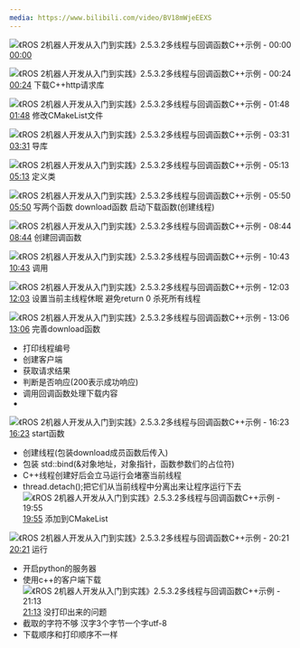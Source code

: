 ```yaml
---
media: https://www.bilibili.com/video/BV18mWjeEEXS
---
```

![《ROS 2机器人开发从入门到实践》2.5.3.2多线程与回调函数C++示例 - 00:00](《ROS%202机器人开发从入门到实践》2.5.3.2多线程与回调函数C++示例PT0.333S.webp) [00:00](https://www.bilibili.com/video/BV18mWjeEEXS?t=0.333#t=0.33) 

![《ROS 2机器人开发从入门到实践》2.5.3.2多线程与回调函数C++示例 - 00:24](《ROS%202机器人开发从入门到实践》2.5.3.2多线程与回调函数C++示例PT24.76S.webp) [00:24](https://www.bilibili.com/video/BV18mWjeEEXS?t=24.759584#t=24.76) 下载C++http请求库

![《ROS 2机器人开发从入门到实践》2.5.3.2多线程与回调函数C++示例 - 01:48](《ROS%202机器人开发从入门到实践》2.5.3.2多线程与回调函数C++示例PT1M48.861S.webp) [01:48](https://www.bilibili.com/video/BV18mWjeEEXS?t=108.86074#t=01:48.86) 修改CMakeList文件

![《ROS 2机器人开发从入门到实践》2.5.3.2多线程与回调函数C++示例 - 03:31](《ROS%202机器人开发从入门到实践》2.5.3.2多线程与回调函数C++示例PT3M31.531S.webp) [03:31](https://www.bilibili.com/video/BV18mWjeEEXS?t=211.531018#t=03:31.53) 导库

![《ROS 2机器人开发从入门到实践》2.5.3.2多线程与回调函数C++示例 - 05:13](《ROS%202机器人开发从入门到实践》2.5.3.2多线程与回调函数C++示例PT5M13.341S.webp) [05:13](https://www.bilibili.com/video/BV18mWjeEEXS?t=313.341281#t=05:13.34) 定义类

![《ROS 2机器人开发从入门到实践》2.5.3.2多线程与回调函数C++示例 - 05:50](《ROS%202机器人开发从入门到实践》2.5.3.2多线程与回调函数C++示例PT5M50.838S.webp) [05:50](https://www.bilibili.com/video/BV18mWjeEEXS?t=350.837655#t=05:50.84) 写两个函数
download函数
启动下载函数(创建线程)

![《ROS 2机器人开发从入门到实践》2.5.3.2多线程与回调函数C++示例 - 08:44](《ROS%202机器人开发从入门到实践》2.5.3.2多线程与回调函数C++示例PT8M44.049S.webp) [08:44](https://www.bilibili.com/video/BV18mWjeEEXS?t=524.049344#t=08:44.05) 创建回调函数

![《ROS 2机器人开发从入门到实践》2.5.3.2多线程与回调函数C++示例 - 10:43](《ROS%202机器人开发从入门到实践》2.5.3.2多线程与回调函数C++示例PT10M43.574S.webp) [10:43](https://www.bilibili.com/video/BV18mWjeEEXS?t=643.573684#t=10:43.57) 调用

![《ROS 2机器人开发从入门到实践》2.5.3.2多线程与回调函数C++示例 - 12:03](《ROS%202机器人开发从入门到实践》2.5.3.2多线程与回调函数C++示例PT12M3.258S.webp) [12:03](https://www.bilibili.com/video/BV18mWjeEEXS?t=723.258337#t=12:03.26) 设置当前主线程休眠
避免return 0 杀死所有线程


![《ROS 2机器人开发从入门到实践》2.5.3.2多线程与回调函数C++示例 - 13:06](《ROS%202机器人开发从入门到实践》2.5.3.2多线程与回调函数C++示例PT13M6.3S.webp) [13:06](https://www.bilibili.com/video/BV18mWjeEEXS?t=786.300381#t=13:06.30) 完善download函数
- 打印线程编号
- 创建客户端
- 获取请求结果
- 判断是否响应(200表示成功响应)
- 调用回调函数处理下载内容
- 
![《ROS 2机器人开发从入门到实践》2.5.3.2多线程与回调函数C++示例 - 16:23](《ROS%202机器人开发从入门到实践》2.5.3.2多线程与回调函数C++示例PT16M23.379S.webp) [16:23](https://www.bilibili.com/video/BV18mWjeEEXS?t=983.379144#t=16:23.38) start函数
- 创建线程(包装download成员函数后传入)
- 包装 std::bind(&对象地址，对象指针，函数参数们的占位符)
- C++线程创建好后会立马运行会堵塞当前线程
- thread.detach();把它们从当前线程中分离出来让程序运行下去
![《ROS 2机器人开发从入门到实践》2.5.3.2多线程与回调函数C++示例 - 19:55](《ROS%202机器人开发从入门到实践》2.5.3.2多线程与回调函数C++示例PT19M55.045S.webp) [19:55](https://www.bilibili.com/video/BV18mWjeEEXS?t=1195.045087#t=19:55.05) 添加到CMakeList

![《ROS 2机器人开发从入门到实践》2.5.3.2多线程与回调函数C++示例 - 20:21](《ROS%202机器人开发从入门到实践》2.5.3.2多线程与回调函数C++示例PT20M21.949S.webp) [20:21](https://www.bilibili.com/video/BV18mWjeEEXS?t=1221.948968#t=20:21.95) 运行
- 开启python的服务器
- 使用c++的客户端下载
![《ROS 2机器人开发从入门到实践》2.5.3.2多线程与回调函数C++示例 - 21:13](《ROS%202机器人开发从入门到实践》2.5.3.2多线程与回调函数C++示例PT21M13.205S.webp) [21:13](https://www.bilibili.com/video/BV18mWjeEEXS?t=1273.204861#t=21:13.20) 没打印出来的问题
- 截取的字符不够 汉字3个字节一个字utf-8
- 下载顺序和打印顺序不一样